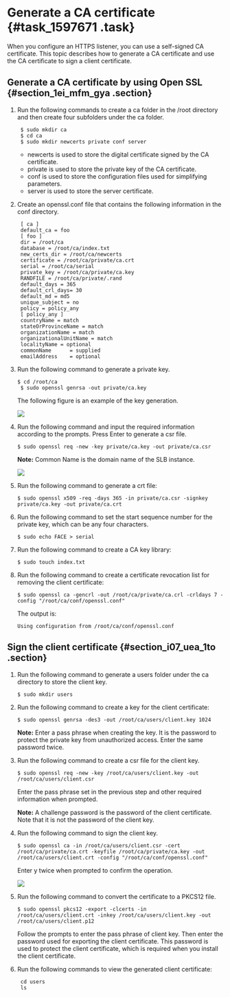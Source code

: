 # Generate a CA certificate {#task_1597671 .task}

When you configure an HTTPS listener, you can use a self-signed CA certificate. This topic describes how to generate a CA certificate and use the CA certificate to sign a client certificate.

## Generate a CA certificate by using Open SSL {#section_1ei_mfm_gya .section}

1.  Run the following commands to create a ca folder in the /root directory and then create four subfolders under the ca folder. 

    ``` {#codeblock_m2u_yeh_dv7}
     $ sudo mkdir ca
     $ cd ca
     $ sudo mkdir newcerts private conf server
    ```

    -   newcerts is used to store the digital certificate signed by the CA certificate.
    -   private is used to store the private key of the CA certificate.
    -   conf is used to store the configuration files used for simplifying parameters.
    -   server is used to store the server certificate.
2.  Create an openssl.conf file that contains the following information in the conf directory. 

    ``` {#codeblock_yk1_s9b_44x}
     [ ca ]
     default_ca = foo
     [ foo ] 
     dir = /root/ca
     database = /root/ca/index.txt
     new_certs_dir = /root/ca/newcerts
     certificate = /root/ca/private/ca.crt
     serial = /root/ca/serial
     private_key = /root/ca/private/ca.key
     RANDFILE = /root/ca/private/.rand
     default_days = 365
     default_crl_days= 30
     default_md = md5
     unique_subject = no
     policy = policy_any
     [ policy_any ]
     countryName = match
     stateOrProvinceName = match
     organizationName = match
     organizationalUnitName = match
     localityName = optional
     commonName      = supplied
     emailAddress    = optional
    ```

3.  Run the following command to generate a private key. 

    ``` {#codeblock_9fb_dej_41d}
    $ cd /root/ca
     $ sudo openssl genrsa -out private/ca.key
    ```

    The following figure is an example of the key generation.

    ![](http://static-aliyun-doc.oss-cn-hangzhou.aliyuncs.com/assets/img/4143/15676492082841_en-US.png)

4.  Run the following command and input the required information according to the prompts. Press Enter to generate a csr file. 

    ``` {#codeblock_x5u_v5k_k39}
    $ sudo openssl req -new -key private/ca.key -out private/ca.csr
    ```

    **Note:** Common Name is the domain name of the SLB instance.

    ![](http://static-aliyun-doc.oss-cn-hangzhou.aliyuncs.com/assets/img/4143/15676492082842_en-US.png)

5.  Run the following command to generate a crt file: 

    ``` {#codeblock_ykl_0e3_ep7}
    $ sudo openssl x509 -req -days 365 -in private/ca.csr -signkey private/ca.key -out private/ca.crt
    ```

6.  Run the following command to set the start sequence number for the private key, which can be any four characters. 

    ``` {#codeblock_p70_de8_92d}
    $ sudo echo FACE > serial
    ```

7.  Run the following command to create a CA key library: 

    ``` {#codeblock_7x2_dc9_djj}
    $ sudo touch index.txt
    ```

8.  Run the following command to create a certificate revocation list for removing the client certificate: 

    ``` {#codeblock_f83_l5a_4xm}
    $ sudo openssl ca -gencrl -out /root/ca/private/ca.crl -crldays 7 -config "/root/ca/conf/openssl.conf"
    ```

    The output is:

    ``` {#codeblock_gis_3of_xtn}
    Using configuration from /root/ca/conf/openssl.conf
    ```


## Sign the client certificate {#section_i07_uea_1to .section}

1.  Run the following command to generate a users folder under the ca directory to store the client key. 

    ``` {#codeblock_j7h_z1s_pil}
    $ sudo mkdir users
    ```

2.  Run the following command to create a key for the client certificate: 

    ``` {#codeblock_3ku_ocq_a7c}
    $ sudo openssl genrsa -des3 -out /root/ca/users/client.key 1024
    ```

    **Note:** Enter a pass phrase when creating the key. It is the password to protect the private key from unauthorized access. Enter the same password twice.

3.  Run the following command to create a csr file for the client key. 

    ``` {#codeblock_wuj_ob9_pl4}
    $ sudo openssl req -new -key /root/ca/users/client.key -out /root/ca/users/client.csr
    ```

    Enter the pass phrase set in the previous step and other required information when prompted.

    **Note:** A challenge password is the password of the client certificate. Note that it is not the password of the client key.

4.  Run the following command to sign the client key. 

    ``` {#codeblock_pdb_e26_ysp}
    $ sudo openssl ca -in /root/ca/users/client.csr -cert /root/ca/private/ca.crt -keyfile /root/ca/private/ca.key -out /root/ca/users/client.crt -config "/root/ca/conf/openssl.conf"
    ```

    Enter y twice when prompted to confirm the operation.

    ![](http://static-aliyun-doc.oss-cn-hangzhou.aliyuncs.com/assets/img/4143/15676492082846_en-US.png)

5.  Run the following command to convert the certificate to a PKCS12 file. 

    ``` {#codeblock_7yy_7vz_rvy}
    $ sudo openssl pkcs12 -export -clcerts -in /root/ca/users/client.crt -inkey /root/ca/users/client.key -out /root/ca/users/client.p12
    ```

    Follow the prompts to enter the pass phrase of client key. Then enter the password used for exporting the client certificate. This password is used to protect the client certificate, which is required when you install the client certificate.

6.  Run the following commands to view the generated client certificate: 

    ``` {#codeblock_3hf_vgo_7si}
     cd users
     ls
    ```


